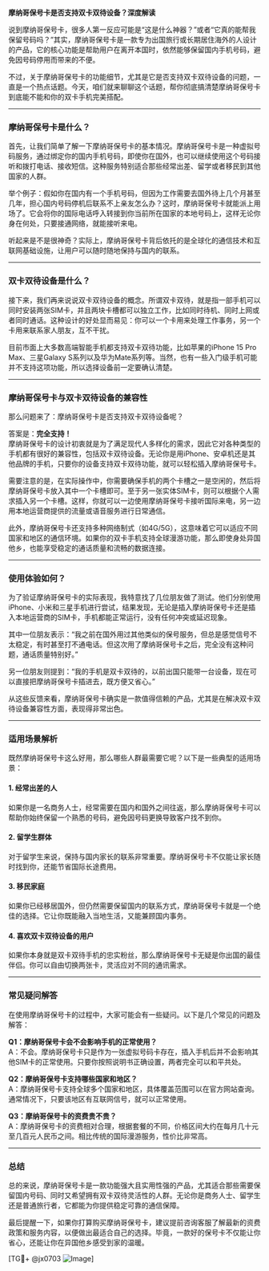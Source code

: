**摩纳哥保号卡是否支持双卡双待设备？深度解读**

说到摩纳哥保号卡，很多人第一反应可能是“这是什么神器？”或者“它真的能帮我保留号码吗？”其实，摩纳哥保号卡是一款专为出国旅行或长期居住海外的人设计的产品，它的核心功能是帮助用户在离开本国时，依然能够保留国内手机号码，避免因号码停用而带来的不便。

不过，关于摩纳哥保号卡的功能细节，尤其是它是否支持双卡双待设备的问题，一直是一个热点话题。今天，咱们就来聊聊这个话题，帮你彻底搞清楚摩纳哥保号卡到底能不能和你的双卡手机完美搭配。

---

### **摩纳哥保号卡是什么？**

首先，让我们简单了解一下摩纳哥保号卡的基本情况。摩纳哥保号卡是一种虚拟号码服务，通过绑定你的国内手机号码，即使你在国外，也可以继续使用这个号码接听和拨打电话、接收短信。这种服务特别适合那些经常出差、留学或者移民到其他国家的人群。

举个例子：假如你在国内有一个手机号码，但因为工作需要去国外待上几个月甚至几年，担心国内号码停机后联系不上亲友怎么办？这时，摩纳哥保号卡就能派上用场了。它会将你的国际电话呼入转接到你当前所在国家的本地号码上，这样无论你身在何处，只要接通网络，就能接听来电。

听起来是不是很神奇？实际上，摩纳哥保号卡背后依托的是全球化的通信技术和互联网基础设施，让用户可以随时随地保持与国内的联系。

---

### **双卡双待设备是什么？**

接下来，我们再来说说双卡双待设备的概念。所谓双卡双待，就是指一部手机可以同时安装两张SIM卡，并且两块卡槽都可以独立工作，比如同时待机、同时上网或者同时通话。这种设计的好处显而易见：你可以一个卡用来处理工作事务，另一个卡用来联系家人朋友，互不干扰。

目前市面上大多数高端智能手机都支持双卡双待功能，比如苹果的iPhone 15 Pro Max、三星Galaxy S系列以及华为Mate系列等。当然，也有一些入门级手机可能并不支持这项功能，所以选择设备前一定要确认清楚。

---

### **摩纳哥保号卡与双卡双待设备的兼容性**

那么问题来了：摩纳哥保号卡是否支持双卡双待设备呢？

答案是：**完全支持！**  
摩纳哥保号卡的设计初衷就是为了满足现代人多样化的需求，因此它对各种类型的手机都有很好的兼容性，包括双卡双待设备。无论你是用iPhone、安卓机还是其他品牌的手机，只要你的设备支持双卡双待功能，就可以轻松插入摩纳哥保号卡。

需要注意的是，在实际操作中，你需要确保手机的两个卡槽之一是空闲的，然后将摩纳哥保号卡放入其中一个卡槽即可。至于另一张实体SIM卡，则可以根据个人需求插入另一个卡槽。这样，你就可以一边使用摩纳哥保号卡接听国际来电，另一边用本地运营商提供的流量或语音服务进行日常通信。

此外，摩纳哥保号卡还支持多种网络制式（如4G/5G），这意味着它可以适应不同国家和地区的通信环境。如果你的双卡手机支持全球漫游功能，那么即使身处异国他乡，也能享受稳定的通话质量和流畅的数据连接。

---

### **使用体验如何？**

为了验证摩纳哥保号卡的实际表现，我特意找了几位朋友做了测试。他们分别使用iPhone、小米和三星手机进行尝试，结果发现，无论是插入摩纳哥保号卡还是插入本地运营商的SIM卡，手机都能正常运行，没有任何冲突或延迟现象。

其中一位朋友表示：“我之前在国外用过其他类似的保号服务，但总是感觉信号不太稳定，有时甚至打不通电话。但这次用了摩纳哥保号卡之后，完全没有这种问题，通话质量特别好。”

另一位朋友则提到：“我的手机是双卡双待的，以前出国只能带一台设备，现在可以直接把摩纳哥保号卡插进去，既方便又省心。”

从这些反馈来看，摩纳哥保号卡确实是一款值得信赖的产品，尤其是在解决双卡双待设备兼容性方面，表现得非常出色。

---

### **适用场景解析**

既然摩纳哥保号卡这么好用，那么哪些人群最需要它呢？以下是一些典型的适用场景：

#### **1. 经常出差的人**
如果你是一名商务人士，经常需要在国内和国外之间往返，那么摩纳哥保号卡可以帮助你始终保留一个熟悉的号码，避免因号码更换导致客户找不到你。

#### **2. 留学生群体**
对于留学生来说，保持与国内家长的联系非常重要。摩纳哥保号卡不仅能让家长随时找到你，还能节省国际长途费用。

#### **3. 移民家庭**
如果你已经移居国外，但仍然需要保留国内的联系方式，摩纳哥保号卡就是一个绝佳的选择。它让你既能融入当地生活，又能兼顾国内事务。

#### **4. 喜欢双卡双待设备的用户**
如果你本身就是双卡双待手机的忠实粉丝，那么摩纳哥保号卡无疑是你出国的最佳伴侣。你可以自由切换两张卡，灵活应对不同的通讯需求。

---

### **常见疑问解答**

在使用摩纳哥保号卡的过程中，大家可能会有一些疑问。以下是几个常见的问题及解答：

**Q1：摩纳哥保号卡会不会影响手机的正常使用？**  
A：不会。摩纳哥保号卡只是作为一张虚拟号码卡存在，插入手机后并不会影响其他SIM卡的正常使用。只要你按照说明书正确设置，两者完全可以和平共处。

**Q2：摩纳哥保号卡支持哪些国家和地区？**  
A：摩纳哥保号卡支持全球多个国家和地区，具体覆盖范围可以在官方网站查询。通常情况下，只要该地区有互联网信号，就可以正常使用。

**Q3：摩纳哥保号卡的资费贵不贵？**  
A：摩纳哥保号卡的资费相对合理，根据套餐的不同，价格区间大约在每月几十元至几百元人民币之间。相比传统的国际漫游服务，性价比非常高。

---

### **总结**

总的来说，摩纳哥保号卡是一款功能强大且实用性强的产品，尤其适合那些需要保留国内号码、同时又希望拥有双卡双待灵活性的人群。无论你是商务人士、留学生还是普通旅行者，它都能为你提供稳定可靠的通信保障。

最后提醒一下，如果你打算购买摩纳哥保号卡，建议提前咨询客服了解最新的资费政策和服务内容，以便做出最适合自己的选择。毕竟，一款好的保号卡不仅能让你省心，还能让你在异国他乡感受到家的温暖。

[TG💪+ @jx0703 ![Image](https://github.com/user-attachments/assets/dbca1d08-cadb-493c-b0ec-ad6f7a83f270)]